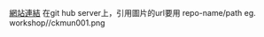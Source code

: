 [網站連結](https://chemmy-jack.github.io/workshop/)
在git hub server上，引用圖片的url要用 repo-name/path
    eg. workshop//ckmun001.png